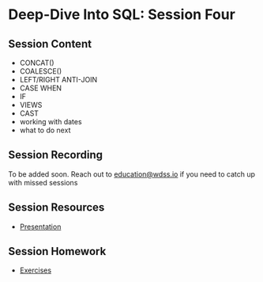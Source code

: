 # Deep-Dive Into SQL: Session Four

## Session Content

- CONCAT()
- COALESCE()
- LEFT/RIGHT ANTI-JOIN
- CASE WHEN
- IF
- VIEWS
- CAST 
- working with dates 
- what to do next

## Session Recording

To be added soon. Reach out to education@wdss.io if you need to catch up with
missed sessions

## Session Resources

- [Presentation](https://github.com/warwickdatasciencesociety/deep-dive-into-sql/blob/main/session-four/session-four-presentation.pptx)

## Session Homework

- [Exercises](https://github.com/warwickdatasciencesociety/deep-dive-into-sql/blob/main/session-four/session-four-exercises.sql)
